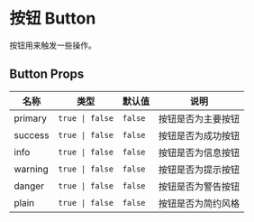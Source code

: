 # 按钮 Button

按钮用来触发一些操作。

<Example code="" demo="button/basic" title="普通按钮"/>
<Example code="" demo="button/plain" title="简约按钮"/>

## Button Props

| 名称    | 类型            | 默认值  | 说明               |
| ------- | --------------- | ------- | ------------------ |
| primary | `true \| false` | `false` | 按钮是否为主要按钮 |
| success | `true \| false` | `false` | 按钮是否为成功按钮 |
| info    | `true \| false` | `false` | 按钮是否为信息按钮 |
| warning | `true \| false` | `false` | 按钮是否为提示按钮 |
| danger  | `true \| false` | `false` | 按钮是否为警告按钮 |
| plain   | `true \| false` | `false` | 按钮是否为简约风格 |
